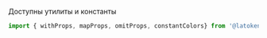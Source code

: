 Доступны утилиты и константы  
```jsx static
import { withProps, mapProps, omitProps, constantColors} from '@latoken-component/utils';
```
